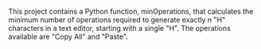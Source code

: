 This project contains a Python function, minOperations, that calculates the minimum number of operations required to generate exactly n "H" characters in a text editor, starting with a single "H". The operations available are "Copy All" and "Paste".
